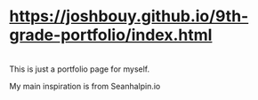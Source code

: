 # https://joshbouy.github.io/9th-grade-portfolio/index.html
\
This is just a portfolio page for myself.

My main inspiration is from Seanhalpin.io

